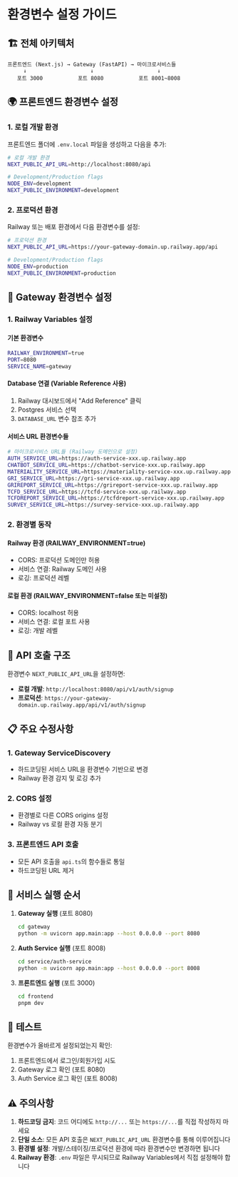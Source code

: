# 환경변수 설정 가이드

## 🏗️ **전체 아키텍처**

```
프론트엔드 (Next.js) → Gateway (FastAPI) → 마이크로서비스들
     ↓                    ↓                    ↓
   포트 3000           포트 8080           포트 8001~8008
```

## 🌍 **프론트엔드 환경변수 설정**

### **1. 로컬 개발 환경**
프론트엔드 폴더에 `.env.local` 파일을 생성하고 다음을 추가:

```bash
# 로컬 개발 환경
NEXT_PUBLIC_API_URL=http://localhost:8080/api

# Development/Production flags
NODE_ENV=development
NEXT_PUBLIC_ENVIRONMENT=development
```

### **2. 프로덕션 환경**
Railway 또는 배포 환경에서 다음 환경변수를 설정:

```bash
# 프로덕션 환경
NEXT_PUBLIC_API_URL=https://your-gateway-domain.up.railway.app/api

# Development/Production flags
NODE_ENV=production
NEXT_PUBLIC_ENVIRONMENT=production
```

## 🚀 **Gateway 환경변수 설정**

### **1. Railway Variables 설정**

#### **기본 환경변수**
```bash
RAILWAY_ENVIRONMENT=true
PORT=8080
SERVICE_NAME=gateway
```

#### **Database 연결 (Variable Reference 사용)**
1. Railway 대시보드에서 "Add Reference" 클릭
2. Postgres 서비스 선택
3. `DATABASE_URL` 변수 참조 추가

#### **서비스 URL 환경변수들**
```bash
# 마이크로서비스 URL들 (Railway 도메인으로 설정)
AUTH_SERVICE_URL=https://auth-service-xxx.up.railway.app
CHATBOT_SERVICE_URL=https://chatbot-service-xxx.up.railway.app
MATERIALITY_SERVICE_URL=https://materiality-service-xxx.up.railway.app
GRI_SERVICE_URL=https://gri-service-xxx.up.railway.app
GRIREPORT_SERVICE_URL=https://grireport-service-xxx.up.railway.app
TCFD_SERVICE_URL=https://tcfd-service-xxx.up.railway.app
TCFDREPORT_SERVICE_URL=https://tcfdreport-service-xxx.up.railway.app
SURVEY_SERVICE_URL=https://survey-service-xxx.up.railway.app
```

### **2. 환경별 동작**

#### **Railway 환경 (RAILWAY_ENVIRONMENT=true)**
- CORS: 프로덕션 도메인만 허용
- 서비스 연결: Railway 도메인 사용
- 로깅: 프로덕션 레벨

#### **로컬 환경 (RAILWAY_ENVIRONMENT=false 또는 미설정)**
- CORS: localhost 허용
- 서비스 연결: 로컬 포트 사용
- 로깅: 개발 레벨

## 🔗 **API 호출 구조**

환경변수 `NEXT_PUBLIC_API_URL`을 설정하면:

- **로컬 개발**: `http://localhost:8080/api/v1/auth/signup`
- **프로덕션**: `https://your-gateway-domain.up.railway.app/api/v1/auth/signup`

## 📋 **주요 수정사항**

### **1. Gateway ServiceDiscovery**
- 하드코딩된 서비스 URL을 환경변수 기반으로 변경
- Railway 환경 감지 및 로깅 추가

### **2. CORS 설정**
- 환경별로 다른 CORS origins 설정
- Railway vs 로컬 환경 자동 분기

### **3. 프론트엔드 API 호출**
- 모든 API 호출을 `api.ts`의 함수들로 통일
- 하드코딩된 URL 제거

## 🚀 **서비스 실행 순서**

1. **Gateway 실행** (포트 8080)
   ```bash
   cd gateway
   python -m uvicorn app.main:app --host 0.0.0.0 --port 8080
   ```

2. **Auth Service 실행** (포트 8008)
   ```bash
   cd service/auth-service
   python -m uvicorn app.main:app --host 0.0.0.0 --port 8008
   ```

3. **프론트엔드 실행** (포트 3000)
   ```bash
   cd frontend
   pnpm dev
   ```

## 🧪 **테스트**

환경변수가 올바르게 설정되었는지 확인:

1. 프론트엔드에서 로그인/회원가입 시도
2. Gateway 로그 확인 (포트 8080)
3. Auth Service 로그 확인 (포트 8008)

## ⚠️ **주의사항**

1. **하드코딩 금지**: 코드 어디에도 `http://...` 또는 `https://...`를 직접 작성하지 마세요
2. **단일 소스**: 모든 API 호출은 `NEXT_PUBLIC_API_URL` 환경변수를 통해 이루어집니다
3. **환경별 설정**: 개발/스테이징/프로덕션 환경에 따라 환경변수만 변경하면 됩니다
4. **Railway 환경**: `.env` 파일은 무시되므로 Railway Variables에서 직접 설정해야 합니다
